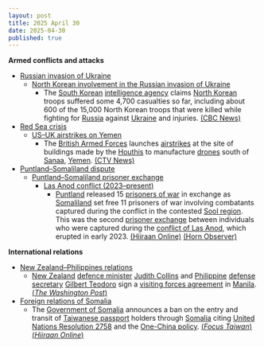 ```yaml
---
layout: post
title: 2025 April 30
date: 2025-04-30
published: true
---
```



**Armed conflicts and attacks**

* [Russian invasion of Ukraine](https://en.wikipedia.org/wiki/Russian_invasion_of_Ukraine "Russian invasion of Ukraine")
  + [North Korean involvement in the Russian invasion of Ukraine](https://en.wikipedia.org/wiki/North_Korean_involvement_in_the_Russian_invasion_of_Ukraine "North Korean involvement in the Russian invasion of Ukraine")
    - The [South Korean](https://en.wikipedia.org/wiki/South_Korea "South Korea") [intelligence agency](https://en.wikipedia.org/wiki/National_Intelligence_Service_%28South_Korea%29 "National Intelligence Service (South Korea)") claims [North Korean](https://en.wikipedia.org/wiki/North_Korea "North Korea") troops suffered some 4,700 casualties so far, including about 600 of the 15,000 North Korean troops that were killed while fighting for [Russia](https://en.wikipedia.org/wiki/Russia "Russia") against [Ukraine](https://en.wikipedia.org/wiki/Ukraine "Ukraine") and injuries. [(CBC News)](https://www.cbc.ca/news/world/north-korean-soldiers-ukraine-1.7522405)
* [Red Sea crisis](https://en.wikipedia.org/wiki/Red_Sea_crisis "Red Sea crisis")
  + [US–UK airstrikes on Yemen](https://en.wikipedia.org/wiki/US%E2%80%93UK_airstrikes_on_Yemen "US–UK airstrikes on Yemen")
    - The [British Armed Forces](https://en.wikipedia.org/wiki/British_Armed_Forces "British Armed Forces") launches [airstrikes](https://en.wikipedia.org/wiki/Airstrike "Airstrike") at the site of buildings made by the [Houthis](https://en.wikipedia.org/wiki/Houthis "Houthis") to manufacture [drones](https://en.wikipedia.org/wiki/Drone "Drone") south of [Sanaa](https://en.wikipedia.org/wiki/Sanaa "Sanaa"), [Yemen](https://en.wikipedia.org/wiki/Yemen "Yemen"). [(CTV News)](https://www.ctvnews.ca/world/article/uk-military-launches-airstrikes-with-us-targeting-yemens-houthi-rebels/)
* [Puntland–Somaliland dispute](https://en.wikipedia.org/wiki/Puntland%E2%80%93Somaliland_dispute "Puntland–Somaliland dispute")
  + [Puntland–Somaliland prisoner exchange](https://en.wikipedia.org/wiki/List_of_Puntland%E2%80%93Somaliland_prisoner_exchanges "List of Puntland–Somaliland prisoner exchanges")
    - [Las Anod conflict (2023–present)](https://en.wikipedia.org/wiki/Las_Anod_conflict_%282023%E2%80%93present%29 "Las Anod conflict (2023–present)")
      * [Puntland](https://en.wikipedia.org/wiki/Puntland "Puntland") released 15 [prisoners of war](https://en.wikipedia.org/wiki/Prisoners_of_war "Prisoners of war") in exchange as [Somaliland](https://en.wikipedia.org/wiki/Somaliland "Somaliland") set free 11 prisoners of war involving combatants captured during the conflict in the contested [Sool region](https://en.wikipedia.org/wiki/Sool_region "Sool region"). This was the second [prisoner exchange](https://en.wikipedia.org/wiki/Prisoner_exchange "Prisoner exchange") between individuals who were captured during the [conflict of Las Anod](https://en.wikipedia.org/wiki/Las_Anod_conflict_%282023%E2%80%93present%29 "Las Anod conflict (2023–present)"), which erupted in early 2023. [(Hiiraan Online)](https://www.hiiraan.com/news4/2025/Apr/201344/puntland_and_somaliland_exchange_prisoners_captured_during_las_anod_conflict.aspx) [(Horn Observer)](https://hornobserver.com/articles/3308/Puntland-and-Somaliland-Set-to-Exchange-Prisoners-in-Landmark-Agreement)

**International relations**

* [New Zealand–Philippines relations](https://en.wikipedia.org/wiki/New_Zealand%E2%80%93Philippines_relations "New Zealand–Philippines relations")
  + [New Zealand](https://en.wikipedia.org/wiki/New_Zealand "New Zealand") [defence minister](https://en.wikipedia.org/wiki/Minister_of_Defence_%28New_Zealand%29 "Minister of Defence (New Zealand)") [Judith Collins](https://en.wikipedia.org/wiki/Judith_Collins "Judith Collins") and [Philippine](https://en.wikipedia.org/wiki/Philippine "Philippine") [defense secretary](https://en.wikipedia.org/wiki/Secretary_of_National_Defense_%28Philippines%29 "Secretary of National Defense (Philippines)") [Gilbert Teodoro](https://en.wikipedia.org/wiki/Gilbert_Teodoro "Gilbert Teodoro") sign a [visiting forces agreement](https://en.wikipedia.org/wiki/Visiting_forces_agreement "Visiting forces agreement") in [Manila](https://en.wikipedia.org/wiki/Manila "Manila"). [(*The Washington Post*)](https://www.washingtonpost.com/world/2025/04/30/new-zealand-philippines-status-of-visiting-forces-agreement/c9dae4ce-259a-11f0-ae6d-e4db528eba27_story.html)
* [Foreign relations of Somalia](https://en.wikipedia.org/wiki/Foreign_relations_of_Somalia "Foreign relations of Somalia")
  + The [Government of Somalia](https://en.wikipedia.org/wiki/Federal_Government_of_Somalia "Federal Government of Somalia") announces a ban on the entry and transit of [Taiwanese passport](https://en.wikipedia.org/wiki/Passport_of_Taiwan "Passport of Taiwan") holders through [Somalia](https://en.wikipedia.org/wiki/Somalia "Somalia") citing [United Nations Resolution 2758](https://en.wikipedia.org/wiki/United_Nations_General_Assembly_Resolution_2758 "United Nations General Assembly Resolution 2758") and the [One-China policy](https://en.wikipedia.org/wiki/One-China_policy "One-China policy"). [(*Focus Taiwan*)](https://focustaiwan.tw/politics/202504300006) [(*Hiiraan Online*)](https://www.hiiraan.com/news4/2025/Apr/201342/somalia_bans_taiwan_passport_holders_citing_one_china_policy.aspx)
